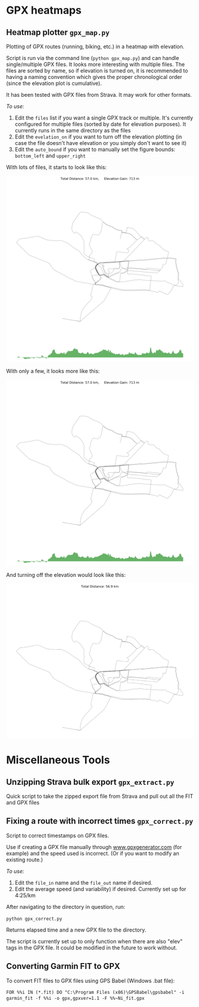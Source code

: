# GPX heatmaps
## Heatmap plotter `gpx_map.py`
Plotting of GPX routes (running, biking, etc.) in a heatmap with elevation.

Script is run via the command line (`python gpx_map.py`) and can handle single/multiple GPX files. It looks more interesting with multiple files. The files are sorted by name, so if elevation is turned on, it is recommended to having a naming convention which gives the proper chronological order (since the elevation plot is cumulative).

It has been tested with GPX files from Strava. It may work for other formats.

_To use:_
1. Edit the `files` list if you want a single GPX track or multiple. It's currently configured for multiple files (sorted by date for elevation purposes). It currently runs in the same directory as the files
2. Edit the `evelation_on` if you want to turn off the elevation plotting (in case the file doesn't have elevation or you simply don't want to see it)
3. Edit the `auto_bound` if you want to manually set the figure bounds: `bottom_left` and `upper_right`

With lots of files, it starts to look like this:

![normal](https://github.com/michlkallen/gpx_mapping/blob/master/images/heatmap_simple.png)

With only a few, it looks more like this:

![simple](https://github.com/michlkallen/gpx_mapping/blob/master/images/heatmap_simple.png)

And turning off the elevation would look like this:

![simple_no_elev](https://github.com/michlkallen/gpx_mapping/blob/master/images/heatmap_no_elev.png)

# Miscellaneous Tools
## Unzipping Strava bulk export `gpx_extract.py`
Quick script to take the zipped export file from Strava and pull out all the FIT and GPX files

## Fixing a route with incorrect times `gpx_correct.py`
Script to correct timestamps on GPX files.

Use if creating a GPX file manually through www.gpxgenerator.com (for example) and the speed used is incorrect. (Or if you want to modify an existing route.)

_To use:_
1. Edit the `file_in` name and the `file_out` name if desired.
2. Edit the average speed (and variability) if desired. Currently set up for 4:25/km

After navigating to the directory in question, run:

`python gpx_correct.py`

Returns elapsed time and a new GPX file to the directory.

The script is currently set up to only function when there are also "elev" tags in the
GPX file. It could be modified in the future to work without.

## Converting Garmin FIT to GPX
To convert FIT files to GPX files using GPS Babel (Windows .bat file):
```
FOR %%i IN (*.fit) DO "C:\Program Files (x86)\GPSBabel\gpsbabel" -i garmin_fit -f %%i -o gpx,gpxver=1.1 -F %%~Ni_fit.gpx
```
